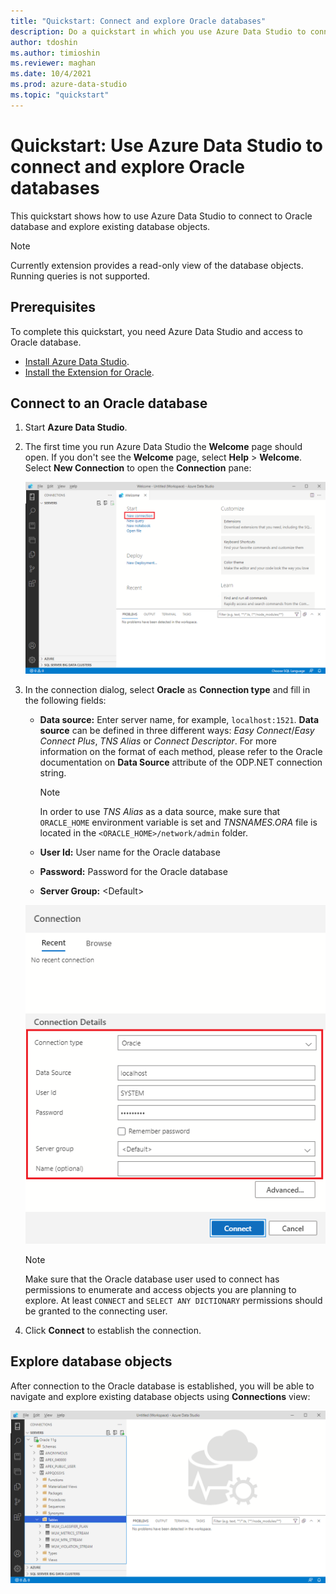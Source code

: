```yaml
---
title: "Quickstart: Connect and explore Oracle databases"
description: Do a quickstart in which you use Azure Data Studio to connect to Oracle database and explore the objects.
author: tdoshin
ms.author: timioshin
ms.reviewer: maghan
ms.date: 10/4/2021
ms.prod: azure-data-studio
ms.topic: "quickstart"
---
```


# Quickstart: Use Azure Data Studio to connect and explore Oracle databases

This quickstart shows how to use Azure Data Studio to connect to Oracle database and explore existing database objects.

> [!NOTE]
> Currently extension provides a read-only view of the database objects. Running queries is not supported.

## Prerequisites

To complete this quickstart, you need Azure Data Studio and access to Oracle database.

- [Install Azure Data Studio](./download-azure-data-studio.md).
- [Install the Extension for Oracle](./extensions/extension-for-oracle.md).

## Connect to an Oracle database

1. Start **Azure Data Studio**.

2. The first time you run Azure Data Studio the **Welcome** page should open. If you don't see the **Welcome** page, select **Help** > **Welcome**. Select **New Connection** to open the **Connection** pane:

   ![New Connection Icon](./media/quickstart-oracle/new-connection-icon.png)

3. In the connection dialog, select **Oracle** as **Connection type** and fill in the following fields:

   - **Data source:** Enter server name, for example, `localhost:1521`. **Data source** can be defined in three different ways: _Easy Connect_/_Easy Connect Plus_, _TNS Alias_ or _Connect Descriptor_. For more information on the format of each method, please refer to the Oracle documentation on **Data Source** attribute of the ODP.NET connection string.

     > [!NOTE]
     > In order to use _TNS Alias_ as a data source, make sure that `ORACLE_HOME` environment variable is set and _TNSNAMES.ORA_ file is located in the `<ORACLE_HOME>/network/admin` folder.

   - **User Id:** User name for the Oracle database
   - **Password:** Password for the Oracle database
   - **Server Group:** \<Default\>

   ![New Connection Screen](./media/quickstart-oracle/new-connection-screen.png)

   > [!NOTE]
   > Make sure that the Oracle database user used to connect has permissions to enumerate and access objects you are planning to explore. At least `CONNECT` and `SELECT ANY DICTIONARY` permissions should be granted to the connecting user.

4. Click **Connect** to establish the connection.

## Explore database objects

After connection to the Oracle database is established, you will be able to navigate and explore existing database objects using **Connections** view:

![Objects Explorer tree](./media/quickstart-oracle/objects-explorer.png)
